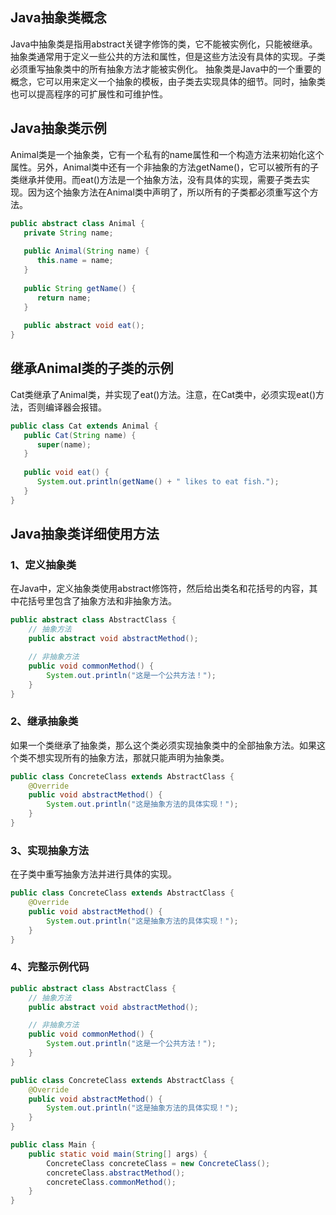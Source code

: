 ## Java抽象类概念
Java中抽象类是指用abstract关键字修饰的类，它不能被实例化，只能被继承。抽象类通常用于定义一些公共的方法和属性，但是这些方法没有具体的实现。子类必须重写抽象类中的所有抽象方法才能被实例化。
抽象类是Java中的一个重要的概念，它可以用来定义一个抽象的模板，由子类去实现具体的细节。同时，抽象类也可以提高程序的可扩展性和可维护性。
## Java抽象类示例
Animal类是一个抽象类，它有一个私有的name属性和一个构造方法来初始化这个属性。另外，Animal类中还有一个非抽象的方法getName()，它可以被所有的子类继承并使用。而eat()方法是一个抽象方法，没有具体的实现，需要子类去实现。因为这个抽象方法在Animal类中声明了，所以所有的子类都必须重写这个方法。
```java
public abstract class Animal {
   private String name;
   
   public Animal(String name) {
      this.name = name;
   }
   
   public String getName() {
      return name;
   }
   
   public abstract void eat();
}
```
## 继承Animal类的子类的示例
Cat类继承了Animal类，并实现了eat()方法。注意，在Cat类中，必须实现eat()方法，否则编译器会报错。
```java
public class Cat extends Animal {
   public Cat(String name) {
      super(name);
   }
   
   public void eat() {
      System.out.println(getName() + " likes to eat fish.");
   }
}
```
## Java抽象类详细使用方法
### 1、定义抽象类
在Java中，定义抽象类使用abstract修饰符，然后给出类名和花括号的内容，其中花括号里包含了抽象方法和非抽象方法。
```java
public abstract class AbstractClass {
    // 抽象方法
    public abstract void abstractMethod();

    // 非抽象方法
    public void commonMethod() {
        System.out.println("这是一个公共方法！");
    }
}
```
### 2、继承抽象类
如果一个类继承了抽象类，那么这个类必须实现抽象类中的全部抽象方法。如果这个类不想实现所有的抽象方法，那就只能声明为抽象类。
```java
public class ConcreteClass extends AbstractClass {
    @Override
    public void abstractMethod() {
        System.out.println("这是抽象方法的具体实现！");
    }
}
```
### 3、实现抽象方法
在子类中重写抽象方法并进行具体的实现。
```java
public class ConcreteClass extends AbstractClass {
    @Override
    public void abstractMethod() {
        System.out.println("这是抽象方法的具体实现！");
    }
}
```
### 4、完整示例代码
```java
public abstract class AbstractClass {
    // 抽象方法
    public abstract void abstractMethod();

    // 非抽象方法
    public void commonMethod() {
        System.out.println("这是一个公共方法！");
    }
}

public class ConcreteClass extends AbstractClass {
    @Override
    public void abstractMethod() {
        System.out.println("这是抽象方法的具体实现！");
    }
}

public class Main {
    public static void main(String[] args) {
        ConcreteClass concreteClass = new ConcreteClass();
        concreteClass.abstractMethod();
        concreteClass.commonMethod();
    }
}
```
